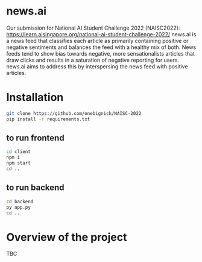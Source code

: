 # news.ai
Our submission for National AI Student Challenge 2022 (NAISC2022): https://learn.aisingapore.org/national-ai-student-challenge-2022/
news.ai is a news feed that classifies each article as primarily containing positive or negative sentiments and balances the feed with a healthy mix of both. 
News feeds tend to show bias towards negative, more sensationalists articles that draw clicks and results in a saturation of negative reporting for users. news.ai aims to address this by interspersing the news feed with positive articles.

# Installation
``` bash
git clone https://github.com/onebignick/NAISC-2022
pip install -r requirements.txt
```

## to run frontend
``` bash
cd client
npm i
npm start
cd ..
```

## to run backend
``` bash
cd backend
py app.py
cd ..
```

# Overview of the project
TBC
